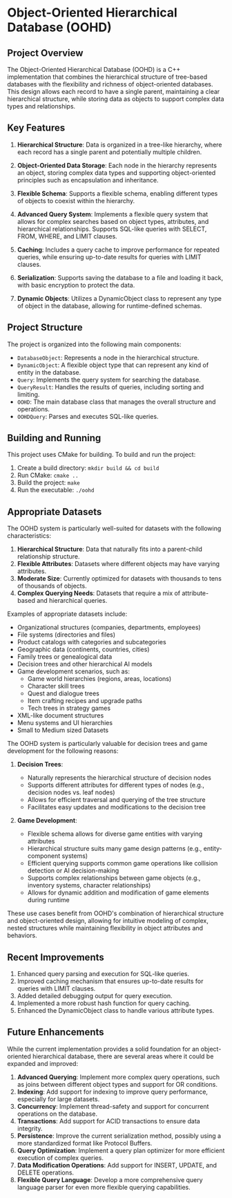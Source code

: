 # Object-Oriented Hierarchical Database (OOHD)

## Project Overview

The Object-Oriented Hierarchical Database (OOHD) is a C++ implementation that combines the hierarchical structure of tree-based databases with the flexibility and richness of object-oriented databases. This design allows each record to have a single parent, maintaining a clear hierarchical structure, while storing data as objects to support complex data types and relationships.

## Key Features

1. **Hierarchical Structure**: Data is organized in a tree-like hierarchy, where each record has a single parent and potentially multiple children.

2. **Object-Oriented Data Storage**: Each node in the hierarchy represents an object, storing complex data types and supporting object-oriented principles such as encapsulation and inheritance.

3. **Flexible Schema**: Supports a flexible schema, enabling different types of objects to coexist within the hierarchy.

4. **Advanced Query System**: Implements a flexible query system that allows for complex searches based on object types, attributes, and hierarchical relationships. Supports SQL-like queries with SELECT, FROM, WHERE, and LIMIT clauses.

5. **Caching**: Includes a query cache to improve performance for repeated queries, while ensuring up-to-date results for queries with LIMIT clauses.

6. **Serialization**: Supports saving the database to a file and loading it back, with basic encryption to protect the data.

7. **Dynamic Objects**: Utilizes a DynamicObject class to represent any type of object in the database, allowing for runtime-defined schemas.

## Project Structure

The project is organized into the following main components:

- `DatabaseObject`: Represents a node in the hierarchical structure.
- `DynamicObject`: A flexible object type that can represent any kind of entity in the database.
- `Query`: Implements the query system for searching the database.
- `QueryResult`: Handles the results of queries, including sorting and limiting.
- `OOHD`: The main database class that manages the overall structure and operations.
- `OOHDQuery`: Parses and executes SQL-like queries.

## Building and Running

This project uses CMake for building. To build and run the project:

1. Create a build directory: `mkdir build && cd build`
2. Run CMake: `cmake ..`
3. Build the project: `make`
4. Run the executable: `./oohd`

## Appropriate Datasets

The OOHD system is particularly well-suited for datasets with the following characteristics:

1. **Hierarchical Structure**: Data that naturally fits into a parent-child relationship structure.
2. **Flexible Attributes**: Datasets where different objects may have varying attributes.
3. **Moderate Size**: Currently optimized for datasets with thousands to tens of thousands of objects.
4. **Complex Querying Needs**: Datasets that require a mix of attribute-based and hierarchical queries.

Examples of appropriate datasets include:

- Organizational structures (companies, departments, employees)
- File systems (directories and files)
- Product catalogs with categories and subcategories
- Geographic data (continents, countries, cities)
- Family trees or genealogical data
- Decision trees and other hierarchical AI models
- Game development scenarios, such as:
  - Game world hierarchies (regions, areas, locations)
  - Character skill trees
  - Quest and dialogue trees
  - Item crafting recipes and upgrade paths
  - Tech trees in strategy games
- XML-like document structures
- Menu systems and UI hierarchies
- Small to Medium sized Datasets

The OOHD system is particularly valuable for decision trees and game development for the following reasons:

1. **Decision Trees**: 
   - Naturally represents the hierarchical structure of decision nodes
   - Supports different attributes for different types of nodes (e.g., decision nodes vs. leaf nodes)
   - Allows for efficient traversal and querying of the tree structure
   - Facilitates easy updates and modifications to the decision tree

2. **Game Development**:
   - Flexible schema allows for diverse game entities with varying attributes
   - Hierarchical structure suits many game design patterns (e.g., entity-component systems)
   - Efficient querying supports common game operations like collision detection or AI decision-making
   - Supports complex relationships between game objects (e.g., inventory systems, character relationships)
   - Allows for dynamic addition and modification of game elements during runtime

These use cases benefit from OOHD's combination of hierarchical structure and object-oriented design, allowing for intuitive modeling of complex, nested structures while maintaining flexibility in object attributes and behaviors.

## Recent Improvements

1. Enhanced query parsing and execution for SQL-like queries.
2. Improved caching mechanism that ensures up-to-date results for queries with LIMIT clauses.
3. Added detailed debugging output for query execution.
4. Implemented a more robust hash function for query caching.
5. Enhanced the DynamicObject class to handle various attribute types.

## Future Enhancements

While the current implementation provides a solid foundation for an object-oriented hierarchical database, there are several areas where it could be expanded and improved:

1. **Advanced Querying**: Implement more complex query operations, such as joins between different object types and support for OR conditions.
2. **Indexing**: Add support for indexing to improve query performance, especially for large datasets.
3. **Concurrency**: Implement thread-safety and support for concurrent operations on the database.
4. **Transactions**: Add support for ACID transactions to ensure data integrity.
5. **Persistence**: Improve the current serialization method, possibly using a more standardized format like Protocol Buffers.
6. **Query Optimization**: Implement a query plan optimizer for more efficient execution of complex queries.
7. **Data Modification Operations**: Add support for INSERT, UPDATE, and DELETE operations.
8. **Flexible Query Language**: Develop a more comprehensive query language parser for even more flexible querying capabilities.
